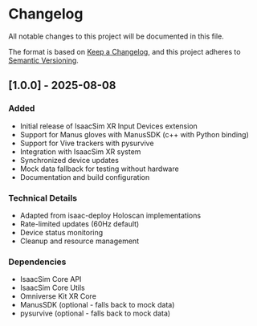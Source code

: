 # Changelog

All notable changes to this project will be documented in this file.

The format is based on [Keep a Changelog](https://keepachangelog.com/en/1.0.0/),
and this project adheres to [Semantic Versioning](https://semver.org/spec/v2.0.0.html).

## [1.0.0] - 2025-08-08

### Added
- Initial release of IsaacSim XR Input Devices extension
- Support for Manus gloves with ManusSDK (c++ with Python binding)
- Support for Vive trackers with pysurvive
- Integration with IsaacSim XR system
- Synchronized device updates
- Mock data fallback for testing without hardware
- Documentation and build configuration

### Technical Details
- Adapted from isaac-deploy Holoscan implementations
- Rate-limited updates (60Hz default)
- Device status monitoring
- Cleanup and resource management

### Dependencies
- IsaacSim Core API
- IsaacSim Core Utils
- Omniverse Kit XR Core
- ManusSDK (optional - falls back to mock data)
- pysurvive (optional - falls back to mock data)
